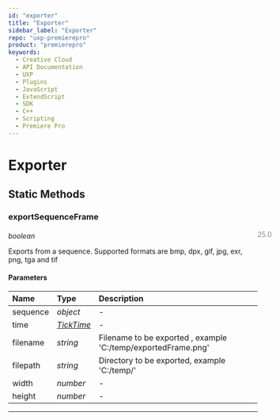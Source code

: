 ```yaml
---
id: "exporter"
title: "Exporter"
sidebar_label: "Exporter"
repo: "uxp-premierepro"
product: "premierepro"
keywords:
  - Creative Cloud
  - API Documentation
  - UXP
  - Plugins
  - JavaScript
  - ExtendScript
  - SDK
  - C++
  - Scripting
  - Premiere Pro
---
```


# Exporter  

## Static Methods

### exportSequenceFrame

<span class="minversion" style="display: block; margin-bottom: -1em; margin-left: 36em; float:left; opacity:0.5;">25.0</span>

*boolean*
  
Exports from a sequence. Supported formats are bmp, dpx, gif, jpg, exr, png, tga and tif

#### Parameters

| Name | Type | Description |
| :------ | :------ | :------ |
| sequence | *object* | - |
| time | [*TickTime*](/ppro_reference/classes/ticktime/) | - |
| filename | *string* | Filename to be exported , example 'C:/temp/exportedFrame.png' |
| filepath | *string* | Directory to be exported, example 'C:/temp/' |
| width | *number* | - |
| height | *number* | - |

___
